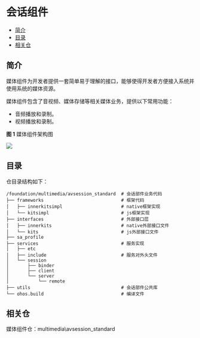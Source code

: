 # 会话组件<a name="ZH-CN_TOPIC_0000001147574647"></a>

-   [简介](#section1158716411637)
-   [目录](#section161941989596)
-   [相关仓](#section1533973044317)

## 简介<a name="section1158716411637"></a>

媒体组件为开发者提供一套简单易于理解的接口，能够使得开发者方便接入系统并使用系统的媒体资源。

媒体组件包含了音视频、媒体存储等相关媒体业务，提供以下常用功能：

-   音频播放和录制。
-   视频播放和录制。

**图 1**  媒体组件架构图<a name="fig99659301300"></a>  


![](figures/zh-cn_image_0000001105973932.png)

## 目录<a name="section161941989596"></a>

仓目录结构如下：

```
/foundation/multimedia/avsession_standard  # 会话部件业务代码
├── frameworks                             # 框架代码
│   ├── innerkitsimpl                      # native框架实现
│   └── kitsimpl                           # js框架实现
├── interfaces                             # 外部接口层
│   ├── innerkits                          # native外部接口文件
│   └── kits                               # js外部接口文件
├── sa_profile
├── services                               # 服务实现
│   ├── etc
│   ├── include                            # 服务对外头文件
│   └── session
│       ├── binder
│       ├── client
│       └── server
│           └── remote
├── utils                                  # 会话部件公共库
└── ohos.build                             # 编译文件
```

## 相关仓<a name="section1533973044317"></a>

媒体组件仓：multimedia\avsession_standard

